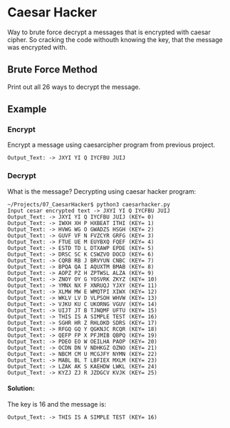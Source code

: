 # Caesar Hacker
Way to brute force decrypt a messages that is encrypted with caesar cipher.
So cracking the code withouth knowing the key, that the message was encrypted with.

## Brute Force Method
Print out all 26 ways to decrypt the message.


## Example
### Encrypt
Encrypt a message using caesarcipher program from previous project.
```
Output_Text: -> JXYI YI Q IYCFBU JUIJ
```
### Decrypt
What is the message? Decrypting using caesar hacker program:

```
~/Projects/07_CaesarHacker$ python3 caesarhacker.py
Input cesar encrypted text -> JXYI YI Q IYCFBU JUIJ
Output_Text: -> JXYI YI Q IYCFBU JUIJ (KEY= 0)
Output_Text: -> IWXH XH P HXBEAT ITHI (KEY= 1)
Output_Text: -> HVWG WG O GWADZS HSGH (KEY= 2)
Output_Text: -> GUVF VF N FVZCYR GRFG (KEY= 3)
Output_Text: -> FTUE UE M EUYBXQ FQEF (KEY= 4)
Output_Text: -> ESTD TD L DTXAWP EPDE (KEY= 5)
Output_Text: -> DRSC SC K CSWZVO DOCD (KEY= 6)
Output_Text: -> CQRB RB J BRVYUN CNBC (KEY= 7)
Output_Text: -> BPQA QA I AQUXTM BMAB (KEY= 8)
Output_Text: -> AOPZ PZ H ZPTWSL ALZA (KEY= 9)
Output_Text: -> ZNOY OY G YOSVRK ZKYZ (KEY= 10)
Output_Text: -> YMNX NX F XNRUQJ YJXY (KEY= 11)
Output_Text: -> XLMW MW E WMQTPI XIWX (KEY= 12)
Output_Text: -> WKLV LV D VLPSOH WHVW (KEY= 13)
Output_Text: -> VJKU KU C UKORNG VGUV (KEY= 14)
Output_Text: -> UIJT JT B TJNQMF UFTU (KEY= 15)
Output_Text: -> THIS IS A SIMPLE TEST (KEY= 16)
Output_Text: -> SGHR HR Z RHLOKD SDRS (KEY= 17)
Output_Text: -> RFGQ GQ Y QGKNJC RCQR (KEY= 18)
Output_Text: -> QEFP FP X PFJMIB QBPQ (KEY= 19)
Output_Text: -> PDEO EO W OEILHA PAOP (KEY= 20)
Output_Text: -> OCDN DN V NDHKGZ OZNO (KEY= 21)
Output_Text: -> NBCM CM U MCGJFY NYMN (KEY= 22)
Output_Text: -> MABL BL T LBFIEX MXLM (KEY= 23)
Output_Text: -> LZAK AK S KAEHDW LWKL (KEY= 24)
Output_Text: -> KYZJ ZJ R JZDGCV KVJK (KEY= 25)
```
#### Solution:
The key is 16 and the message is:
```
Output_Text: -> THIS IS A SIMPLE TEST (KEY= 16)
```
